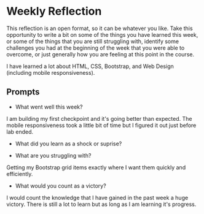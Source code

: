 # Weekly Reflection
This reflection is an open format, so it can be whatever you like. Take this opportunity to write a bit on some of the things you have learned this week, or some of the things that you are still struggling with, identify some challenges you had at the beginning of the week that you were able to overcome, or just generally how you are feeling at this point in the course.

I have learned a lot about HTML, CSS, Bootstrap, and Web Design (including mobile responsiveness).

## Prompts
- What went well this week?

I am building my first checkpoint and it's going better than expected. The mobile responsiveness took a little bit of time but I figured it out just before lab ended.

- What did you learn as a shock or suprise?


- What are you struggling with?

Getting my Bootstrap grid items exactly where I want them quickly and efficiently.

- What would you count as a victory?

I would count the knowledge that I have gained in the past week a huge victory. There is still a lot to learn but as long as I am learning it's progress. 